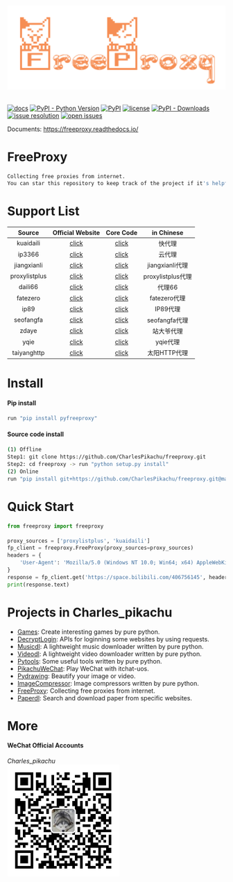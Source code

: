 <div align="center">
  <img src="./docs/logo.png" width="600"/>
</div>
<br />

[![docs](https://img.shields.io/badge/docs-latest-blue)](https://freeproxy.readthedocs.io/)
[![PyPI - Python Version](https://img.shields.io/pypi/pyversions/pyfreeproxy)](https://pypi.org/project/pyfreeproxy/)
[![PyPI](https://img.shields.io/pypi/v/pyfreeproxy)](https://pypi.org/project/pyfreeproxy)
[![license](https://img.shields.io/github/license/CharlesPikachu/freeproxy.svg)](https://github.com/CharlesPikachu/freeproxy/blob/master/LICENSE)
[![PyPI - Downloads](https://pepy.tech/badge/pyfreeproxy)](https://pypi.org/project/pyfreeproxy/)
[![issue resolution](https://isitmaintained.com/badge/resolution/CharlesPikachu/freeproxy.svg)](https://github.com/CharlesPikachu/freeproxy/issues)
[![open issues](https://isitmaintained.com/badge/open/CharlesPikachu/freeproxy.svg)](https://github.com/CharlesPikachu/freeproxy/issues)

Documents: https://freeproxy.readthedocs.io/


# FreeProxy
```sh
Collecting free proxies from internet.
You can star this repository to keep track of the project if it's helpful for you, thank you for your support.
```


# Support List
| Source                 | Official Website                                                 | Core Code                                              | in Chinese        |
| :----:                 | :----:                                                           | :----:                                                 | :----:            |
| kuaidaili              | [click](https://www.kuaidaili.com/)                              | [click](./freeproxy/modules/proxies/kuaidaili.py)      | 快代理            |
| ip3366                 | [click](http://www.ip3366.net/free/)                             | [click](./freeproxy/modules/proxies/ip3366.py)         | 云代理            |
| jiangxianli            | [click](http://ip.jiangxianli.com/?page=1)                       | [click](./freeproxy/modules/proxies/jiangxianli.py)    | jiangxianli代理   |
| proxylistplus          | [click](https://list.proxylistplus.com/Fresh-HTTP-Proxy-List-1)  | [click](./freeproxy/modules/proxies/proxylistplus.py)  | proxylistplus代理 |
| daili66                | [click](http://www.66ip.cn/index.html)                           | [click](./freeproxy/modules/proxies/daili66.py)        | 代理66            |
| fatezero               | [click](http://proxylist.fatezero.org/proxy.list)                | [click](./freeproxy/modules/proxies/fatezero.py)       | fatezero代理      |
| ip89                   | [click](http://api.89ip.cn/)                                     | [click](./freeproxy/modules/proxies/ip89.py)           | IP89代理          |
| seofangfa              | [click](https://proxy.seofangfa.com/)                            | [click](./freeproxy/modules/proxies/seofangfa.py)      | seofangfa代理     |
| zdaye                  | [click](https://www.zdaye.com/dayProxy/1.html)                   | [click](./freeproxy/modules/proxies/zdaye.py)          | 站大爷代理        |
| yqie                   | [click](http://ip.yqie.com/ipproxy.htm)                          | [click](./freeproxy/modules/proxies/yqie.py)           | yqie代理          |
| taiyanghttp            | [click](http://www.taiyanghttp.com/free/page1/)                  | [click](./freeproxy/modules/proxies/taiyanghttp.py)    | 太阳HTTP代理      |


# Install

#### Pip install
```sh
run "pip install pyfreeproxy"
```

#### Source code install
```sh
(1) Offline
Step1: git clone https://github.com/CharlesPikachu/freeproxy.git
Step2: cd freeproxy -> run "python setup.py install"
(2) Online
run "pip install git+https://github.com/CharlesPikachu/freeproxy.git@master"
```


# Quick Start
```python
from freeproxy import freeproxy

proxy_sources = ['proxylistplus', 'kuaidaili']
fp_client = freeproxy.FreeProxy(proxy_sources=proxy_sources)
headers = {
    'User-Agent': 'Mozilla/5.0 (Windows NT 10.0; Win64; x64) AppleWebKit/537.36 (KHTML, like Gecko) Chrome/98.0.4758.102 Safari/537.36'
}
response = fp_client.get('https://space.bilibili.com/406756145', headers=headers)
print(response.text)
```


# Projects in Charles_pikachu
- [Games](https://github.com/CharlesPikachu/Games): Create interesting games by pure python.
- [DecryptLogin](https://github.com/CharlesPikachu/DecryptLogin): APIs for loginning some websites by using requests.
- [Musicdl](https://github.com/CharlesPikachu/musicdl): A lightweight music downloader written by pure python.
- [Videodl](https://github.com/CharlesPikachu/videodl): A lightweight video downloader written by pure python.
- [Pytools](https://github.com/CharlesPikachu/pytools): Some useful tools written by pure python.
- [PikachuWeChat](https://github.com/CharlesPikachu/pikachuwechat): Play WeChat with itchat-uos.
- [Pydrawing](https://github.com/CharlesPikachu/pydrawing): Beautify your image or video.
- [ImageCompressor](https://github.com/CharlesPikachu/imagecompressor): Image compressors written by pure python.
- [FreeProxy](https://github.com/CharlesPikachu/freeproxy): Collecting free proxies from internet.
- [Paperdl](https://github.com/CharlesPikachu/paperdl): Search and download paper from specific websites.


# More
#### WeChat Official Accounts
*Charles_pikachu*  
![img](./docs/pikachu.jpg)